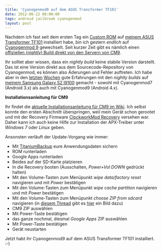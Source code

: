 ```yaml
---
title: 'Cyanogenmod9 auf dem ASUS Transformer TF101'
date: 2012-06-22 00:00:00 
tags: android jailbreak cyanogenmod
layout: post
---
```

Nachdem ich fast seit dem ersten Tag ein [Custom ROM][1] auf [meinem ASUS Transformer TF101][2] 
installiert habe, bin ich gestern *endlich* auf [Cyanogenmod 9][0] gewechselt. Seit kurzer Zeit gibt es 
nämlich einen [offiziellen (*nightly*) Build direkt von den Servern von CM9][3].

Ihr solltet aber wissen, dass ein *nightly build* keine stabile Version darstellt. Das ist eine Version direkt
aus dem Sourcecode-Repository von Cyanogenmod, es können also Äderungen und Fehler auftreten.
Ich habe aber in den [letzten][4] [Wochen][5] gute Erfahrungen mit den *nightly builds* auf [meinem 
Samsung Galaxy S2 I9100][6] gemacht - sowohl mit Cyanogenmod7 (Android 3.x) als auch mit 
Cyanogenmod9 (Android 4.x).

**Installationsanleitung für CM9**

Ihr findet die [aktuelle Installationsanleitung für CM9 im Wiki][7]. Ich selbst konnte den ersten
Abschnitt überspringen, weil mein Gerät schon gerootet und mit der Recovery Firmware
[ClockworkMod Recovery][8] versehen war. Daher kann ich auch keine Hilfe zur Installation der
APX-Treiber unter *Windows 7* oder *Linux* geben.

Ansonsten verläuft der Update-Vorgang wie immer:

* Mit [TitaniumBackup][11] eure Anwendungsdaten sichern
* ROM runterladen
* Google Apps runterladen
* Beides auf der SD-Karte platzieren
* In die Recovery booten (Ausschalten, *Power+Vol DOWN* gedrückt halten)
* Mit den Volume-Tasten zum Menüpunkt *wipe data/factory reset* navigieren und mit *Power* bestätigen
* Mit den Volume-Tasten zum Menüpunkt *wipe cache partition* navigieren und mit *Power* bestätigen
* Mit den Volume-Tasten zum Menüpunkt *choose ZIP from sdcard* navigieren (in [diesem Thread][10] gibt es [hier][9] ein Bild dazu)
* CM9 ZIP auswählen
* Mit Power-Taste bestätigen
* das ganze nochmal, diesmal *Google Apps* ZIP auswählen
* Mit Power-Taste bestätigen
* Gerät neustarten

Jetzt habt ihr Cyanogenmod9 auf dem ASUS Transformer TF101 installiert. :-)


[0]: http://www.cyanogenmod.com/
[1]: http://www.androidpit.de/de/android/wiki/view/Custom_ROM
[2]: /2011/12/20/asus-transformer-tf101/
[3]: http://get.cm/?device=tf101
[4]: /2011/09/01/cyanogenmod-7-auf-dem-samsung-galaxy-s2/
[5]: /2012/03/18/cyanogenmod-9-ics-auf-samsung-galaxy-s2/
[6]: /2011/06/25/samsung-galaxy-s2-i9100/
[7]: http://wiki.cyanogenmod.com/wiki/Asus_Transformer:_Full_Update_Guide
[8]: http://forum.xda-developers.com/wiki/ClockworkMod_Recovery
[9]: http://www.pocketpc.ch/attachments/samsung-galaxy-s2-root-rom-gt-i9100/72091d1309284511-howto-flashen-via-clockworkmod-rom-ueber-cwm-installieren-2.png
[10]: http://www.pocketpc.ch/samsung-galaxy-s2-root-rom-gt-i9100/134555-howto-flashen-via-clockworkmod-rom-ueber-cwm-installieren.html
[11]: https://play.google.com/store/apps/details?id=com.keramidas.TitaniumBackup
